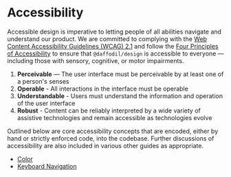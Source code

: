 # Accessibility
Accessible design is imperative to letting people of all abilities navigate and understand our product. We are committed to complying with the [Web Content Accessibility Guidelines (WCAG) 2.1](https://www.w3.org/TR/WCAG/) and follow the [Four Principles of Accessibility](https://www.w3.org/TR/UNDERSTANDING-WCAG20/intro.html#introduction-fourprincs-head) to ensure that `@daffodil/design` is accessible to everyone — including those with sensory, cognitive, or motor impairments.

1. **Perceivable** — The user interface must be perceivable by at least one of a person's senses
2. **Operable** - All interactions in the interface must be operable
3. **Understandable** - Users must understand the information and operation of the user interface
4. **Robust** - Content can be reliably interpreted by a wide variety of assistive technologies and remain accessible as technologies evolve

Outlined below are core accessibility concepts that are encoded, either by hand or strictly enforced code, into the codebase. Further discussions of accessibility are also included in various other guides as appropriate.

* [Color](/libs/design/guides/color.md#accessibility)
* [Keyboard Navigation](/libs/design/guides/accessibility/keyboard-navigation.md)
